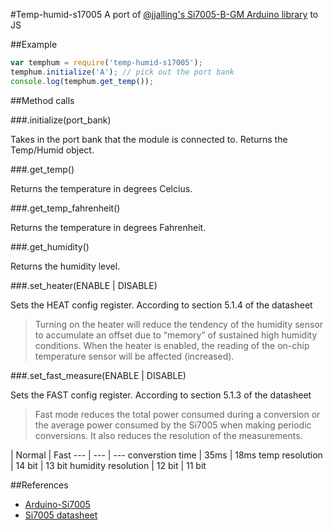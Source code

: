 #Temp-humid-s17005
A port of [@jjalling's Si7005-B-GM Arduino library](https://github.com/jjalling/Arduino-Si7005) to JS

##Example
```js
var temphum = require('temp-humid-s17005');
temphum.initialize('A'); // pick out the port bank
console.log(temphum.get_temp());
```

##Method calls

###.initialize(port_bank)

Takes in the port bank that the module is connected to. Returns the Temp/Humid object.

###.get_temp()

Returns the temperature in degrees Celcius.

###.get_temp_fahrenheit()

Returns the temperature in degrees Fahrenheit.

###.get_humidity()

Returns the humidity level.

###.set_heater(ENABLE | DISABLE)

Sets the HEAT config register. According to section 5.1.4 of the datasheet

> Turning on the heater will reduce the tendency of the humidity sensor to accumulate an offset due to “memory” of sustained high humidity conditions. When the heater is enabled, the reading of the on-chip temperature sensor will be affected (increased).

###.set_fast_measure(ENABLE | DISABLE)

Sets the FAST config register. According to section 5.1.3 of the datasheet

> Fast mode reduces the total power consumed during a conversion or the average power consumed by the Si7005 when making periodic conversions. It also reduces the resolution of the measurements.

 | Normal | Fast
--- | --- | ---
converstion time | 35ms | 18ms
temp resolution | 14 bit | 13 bit
humidity resolution | 12 bit | 11 bit


##References
* [Arduino-Si7005](https://github.com/jjalling/Arduino-Si7005)
* [Si7005 datasheet](http://www.silabs.com/Support%20Documents/TechnicalDocs/Si7005.pdf)
